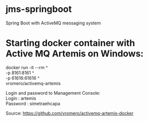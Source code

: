 # jms-springboot

Spring Boot with ActiveMQ messaging system 


# Starting docker container with Active MQ Artemis on Windows:

 docker run -it --rm ^\
-p 8161:8161 ^\
-p 61616:61616 ^\
vromero/activemq-artemis

Login and password to Management Console: \
Login : artemis \
Password : simetraehcapa

Source: https://github.com/vromero/activemq-artemis-docker